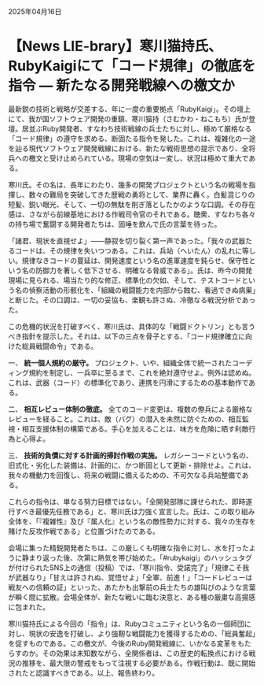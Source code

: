 2025年04月16日

# 【News LIE-brary】寒川猫持氏、RubyKaigiにて「コード規律」の徹底を指令 ― 新たなる開発戦線への檄文か

最新鋭の技術と戦略が交差する、年に一度の重要拠点「RubyKaigi」。その壇上にて、我が国ソフトウェア開発の重鎮、寒川猫持（さむかわ・ねこもち）氏が登壇。居並ぶRuby開発者、すなわち技術戦線の兵士たちに対し、極めて厳格なる「コード規律」の遵守を求める、断固たる指令を発した。これは、複雑化の一途を辿る現代ソフトウェア開発戦線における、新たな戦術思想の提示であり、全将兵への檄文と受け止められている。現場の空気は一変し、状況は極めて重大である。

寒川氏。その名は、長年にわたり、幾多の開発プロジェクトという名の戦場を指揮し、数々の難局を突破してきた歴戦の勇将として、業界に轟く。白髪混じりの短髪、鋭い眼光、そして、一切の無駄を削ぎ落としたかのような口調。その存在感は、さながら前線基地における作戦司令官のそれである。聴衆、すなわち各々の持ち場で奮闘する開発者たちは、固唾を飲んで氏の言葉を待った。

「諸君、現状を直視せよ」――静寂を切り裂く第一声であった。「我々の武器たるコードは、その規律を失いつつある。これは、兵站（へいたん）の乱れに等しい。規律なきコードの蔓延は、開発速度という名の進軍速度を鈍らせ、保守性という名の防御力を著しく低下させる、明確なる脅威である」。氏は、昨今の開発現場に見られる、場当たり的な修正、標準化の欠如、そして、テストコードという名の偵察活動の形骸化を、「組織の戦闘能力を内部から蝕む、看過できぬ病巣」と断じた。その口調は、一切の妥協も、楽観も許さぬ、冷徹なる戦況分析であった。

この危機的状況を打破すべく、寒川氏は、具体的な「戦闘ドクトリン」とも言うべき指針を提示した。それは、以下の三点を骨子とする、「コード規律確立に向けた総員戦闘命令」である。

一、 **統一個人規約の厳守。** プロジェクト、いや、組織全体で統一されたコーディング規約を制定し、一兵卒に至るまで、これを絶対遵守せよ。例外は認めぬ。これは、武器（コード）の標準化であり、連携を円滑にするための基本動作である。

二、 **相互レビュー体制の徹底。** 全てのコード変更は、複数の僚兵による厳格なレビューを経ること。これは、敵（バグ）の潜入を未然に防ぐための、相互監視・相互支援体制の構築である。手心を加えることは、味方を危険に晒す利敵行為と心得よ。

三、 **技術的負債に対する計画的掃討作戦の実施。** レガシーコードという名の、旧式化・劣化した装備は、計画的に、かつ断固として更新・排除せよ。これは、我々の機動力を回復し、将来の戦闘に備えるための、不可欠なる兵站整備である。

これらの指令は、単なる努力目標ではない。「全開発部隊に課せられた、即時遂行すべき最優先任務である」と、寒川氏は力強く宣言した。氏は、この取り組み全体を、「『複雑性』及び『属人化』という名の敵性勢力に対する、我々の生存を賭けた反攻作戦である」と位置づけたのである。

会場に集った精鋭開発者たちは、この厳しくも明確な指令に対し、水を打ったように静まり返った後、次第に熱気を帯び始めた。「#rubykaigi」のハッシュタグが付けられたSNS上の通信（投稿）では、「寒川指令、受諾完了」「規律こそ我が武器なり」「甘えは許されぬ、覚悟せよ」「全軍、前進！」「コードレビューは戦友への信頼の証」といった、あたかも出撃前の兵士たちの雄叫びのような言葉が瞬く間に拡散。会場全体が、新たな戦いに臨む決意と、ある種の厳粛な高揚感に包まれた。

寒川猫持氏による今回の「指令」は、Rubyコミュニティという名の一個師団に対し、現状の安逸を打破し、より強靭な戦闘能力を獲得するための、「総員奮起」を促すものである。この檄文が、今後のRuby開発戦線に、いかなる変革をもたらすのか。その効果は未知数ながら、全関係者は、この歴史的転換点における戦況の推移を、最大限の警戒をもって注視する必要がある。作戦行動は、既に開始されたと認識すべきである。以上、報告終わり。